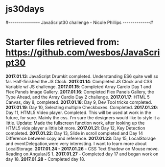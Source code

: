 # js30days
#---------------- JavaScript30 challenge - Nicole Phillips --------------#
# Starter files retrieved from: https://github.com/wesbos/JavaScript30
**2017.01.13**: JavaScript Drumkit completed. Understanding ES6 quite well so far. Half-finished the JS Clock.
**2017.01.14**: Completed JS Clock and CSS Variable w/ JS challenge.
**2017.01.15**: Completed Array Cardio Day 1 and Flex Panels Image Gallery.
**2017.01.16**: Completed Flex Panels Gallery, the Type Ahead, and the Array Cardio Day 2 challenge.
**2017.01.17**: HTML 5 Canvas, day 8, completed.
**2017.01.18**: Day 9, Dev Tool tricks completed.
**2017.01.19**: Day 10, Selecting multiple Checkboxes. Completed.
**2017.01.20**: Day 11, HTML5 Video player. Completed. This will be used at work in the future, for sure. Mainly the css. I'm sure the designers would like to style it a little. Update: Made the fullscreen function work, after looking up the HTML5 vide player a little bit more.
**2017.01.21**: Day 12, Key Detection completed.
**2017.01.22**: Day 13, Slide in scroll completed and Day 14 Difference between copy and reference.
**2017.01.23**: Day 15, LocalStorage and eventDelegation,were very interesting. I want to learn more about LocalStorage.
**2017.01.24 - 2017.01.26** - CSS Text Shadow on Mouse move. Reading on AngularJS 1.
**2017.01.27** - Completed day 17 and began work on day 18.
**2017.01.28** - Completed day 18. 

